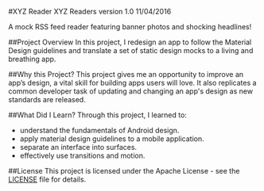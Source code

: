 #XYZ Reader
XYZ Readers version 1.0 11/04/2016

A mock RSS feed reader featuring banner photos and shocking headlines! 

##Project Overview
In this project, I redesign an app to follow the Material Design guidelines and translate a set of static design mocks to a living and breathing app.

##Why this Project?
This project gives me an opportunity to improve an app’s design, a vital skill for building apps users will love. It also replicates a common developer task of updating and changing an app's design as new standards are released.

##What Did I Learn?
Through this project, I learned to:
 - understand the fundamentals of Android design.
 - apply material design guidelines to a mobile application.
 - separate an interface into surfaces.
 - effectively use transitions and motion.

##License
This project is licensed under the Apache License - see the [LICENSE](https://github.com/ClarisseSan/xyzreader/blob/master/license.txt) file for details.
